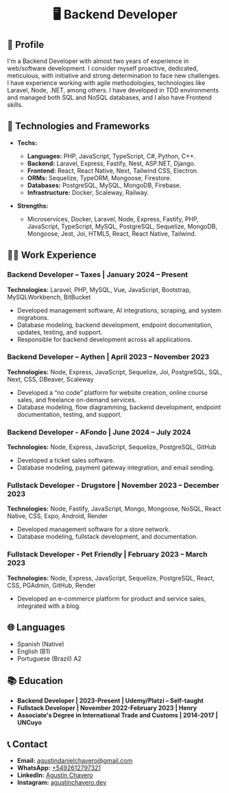 <h1 align="center">🖥️ Backend Developer</h1>

## 📄 Profile 
I'm a Backend Developer with almost two years of experience in web/software development. 
I consider myself proactive, dedicated, meticulous, with initiative and strong determination to face new challenges. 
I have experience working with agile methodologies, technologies like Laravel, Node, .NET, among others. 
I have developed in TDD environments and managed both SQL and NoSQL databases, and I also have Frontend skills.

## 🧠 Technologies and Frameworks

- **Techs:** 
  - **Languages:** PHP, JavaScript, TypeScript, C#, Python, C++.
  - **Backend:** Laravel, Express, Fastify, Nest, ASP.NET, Django.
  - **Frontend:** React, React Native, Next, Tailwind CSS, Electron.
  - **ORMs:** Sequelize, TypeORM, Mongoose, Firestore.
  - **Databases:** PostgreSQL, MySQL, MongoDB, Firebase.
  - **Infrastructure:** Docker, Scaleway, Railway.

- **Strengths:** 
  - Microservices, Docker, Laravel, Node, Express, Fastify, PHP, JavaScript, TypeScript, MySQL, PostgreSQL, Sequelize, MongoDB, Mongoose, Jest, Joi, HTML5, React, React Native, Tailwind.

## 👨‍💼 Work Experience

### Backend Developer – Taxes | January 2024 – Present
**Technologies:** Laravel, PHP, MySQL, Vue, JavaScript, Bootstrap, MySQLWorkbench, BitBucket
- Developed management software, AI integrations, scraping, and system migrations.
- Database modeling, backend development, endpoint documentation, updates, testing, and support.
- Responsible for backend development across all applications.

### Backend Developer – Aythen | April 2023 – November 2023
**Technologies:** Node, Express, JavaScript, Sequelize, Joi, PostgreSQL, SQL, Next, CSS, DBeaver, Scaleway
- Developed a “no code” platform for website creation, online course sales, and freelance on-demand services.
- Database modeling, flow diagramming, backend development, endpoint documentation, testing, and support.

### Backend Developer - AFondo | June 2024 – July 2024
**Technologies:** Node, Express, JavaScript, Sequelize, PostgreSQL, GitHub
- Developed a ticket sales software.
- Database modeling, payment gateway integration, and email sending.

### Fullstack Developer - Drugstore | November 2023 – December 2023
**Technologies:** Node, Fastify, JavaScript, Mongo, Mongoose, NoSQL, React Native, CSS, Expo, Android, Render
- Developed management software for a store network.
- Database modeling, fullstack development, and documentation.

### Fullstack Developer - Pet Friendly | February 2023 – March 2023
**Technologies:** Node, Express, JavaScript, Sequelize, PostgreSQL, React, CSS, PGAdmin, GitHub, Render
- Developed an e-commerce platform for product and service sales, integrated with a blog.

## 🌐 Languages
- Spanish (Native)
- English (B1)
- Portuguese (Brazil) A2

## 📚 Education
- **Backend Developer | 2023-Present | Udemy/Platzi – Self-taught**
- **Fullstack Developer | November 2022-February 2023 | Henry**
- **Associate's Degree in International Trade and Customs | 2014-2017 | UNCuyo**

## 📞 Contact
- **Email:** [agustindanielchavero@gmail.com](mailto:agustindanielchavero@gmail.com)
- **WhatsApp:** [+5492612797321](https://api.whatsapp.com/send?phone=5492612797321)
- **LinkedIn:** [Agustin Chavero](https://www.linkedin.com/in/agustinchavero/)
- **Instagram:** [agustinchavero.dev](https://www.instagram.com/agustinchavero.dev/)
